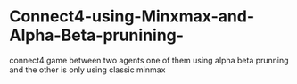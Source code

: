 # Connect4-using-Minxmax-and-Alpha-Beta-prunining-
connect4 game between two agents one of them using alpha beta prunning and the other is only using classic minmax
